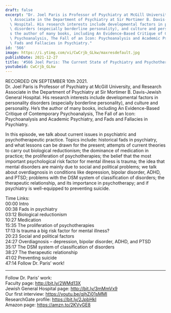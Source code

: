 ```yaml
---
draft: false
excerpt: "Dr. Joel Paris is Professor of Psychiatry at McGill University, and Research\
  \ Associate in the Department of Psychiatry at Sir Mortimer B. Davis-Jewish General\
  \ Hospital. His research interests include developmental factors in personality\
  \ disorders (especially borderline personality), and culture and personality. He\u2019\
  s the author of many books, including An Evidence-Based Critique of Contemporary\
  \ Psychoanalysis, The Fall of an Icon: Psychoanalysis and Academic Psychiatry, and\
  \ Fads and Fallacies in Psychiatry."
id: '566'
image: https://i.ytimg.com/vi/CwCrjb_GLkw/maxresdefault.jpg
publishDate: 2021-12-27
title: '#566 Joel Paris: The Current State of Psychiatry and Psychotherapy'
youtubeid: CwCrjb_GLkw
---
```

<div class="timelinks">

RECORDED ON SEPTEMBER 10th 2021.  
Dr. Joel Paris is Professor of Psychiatry at McGill University, and Research Associate in the Department of Psychiatry at Sir Mortimer B. Davis-Jewish General Hospital. His research interests include developmental factors in personality disorders (especially borderline personality), and culture and personality. He’s the author of many books, including An Evidence-Based Critique of Contemporary Psychoanalysis, The Fall of an Icon: Psychoanalysis and Academic Psychiatry, and Fads and Fallacies in Psychiatry.

In this episode, we talk about current issues in psychiatric and psychotherapeutic practice. Topics include: historical fads in psychiatry, and what lessons can be drawn for the present; attempts of current theories to carry out biological reductionism; the dominance of medication in practice; the proliferation of psychotherapies; the belief that the most important psychological risk factor for mental illness is trauma; the idea that mental disorders are mainly due to social and political problems; we talk about overdiagnosis in conditions like depression, bipolar disorder, ADHD, and PTSD; problems with the DSM system of classification of disorders; the therapeutic relationship, and its importance in psychotherapy; and if psychiatry is well-equipped to preventing suicide.

Time Links:  
<time>00:00</time> Intro  
<time>00:38</time> Fads in psychiatry  
<time>03:12</time> Biological reductionism  
<time>10:27</time> Medication  
<time>15:35</time> The proliferation of psychotherapies  
<time>17:13</time> Is trauma a big risk factor for mental illness?  
<time>20:23</time> Social and political factors  
<time>24:27</time> Overdiagnosis – depression, bipolar disorder, ADHD, and PTSD  
<time>35:17</time> The DSM system of classification of disorders  
<time>38:27</time> The therapeutic relationship  
<time>41:02</time> Preventing suicide  
<time>47:14</time> Follow Dr. Paris’ work!

---

Follow Dr. Paris’ work:  
Faculty page: http://bit.ly/2WMd13X  
Jewish General Hospital page: http://bit.ly/3mMmVx9  
Our first interview: https://youtu.be/qjhZi01sMMI  
ResearchGate profile: https://bit.ly/2JpbHkI  
Amazon page: https://amzn.to/2KVyGE8
</div>

